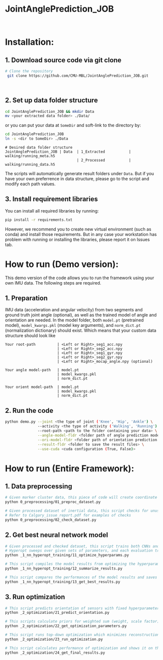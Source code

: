 # JointAnglePrediction_JOB
​
 # Installation:
 ## 1. Download source code via git clone
 ```bash
 # Clone the repository
  git clone https://github.com/CMU-MBL/JointAnglePrediction_JOB.git
  ```
​
  ## 2. Set up data folder structure
  ```bash
  cd JointAnglePrediction_JOB && mkdir Data
  mv <your extracted data folder> ./Data/
  ```
  or you can put your data at ```SomeDir``` and soft-link to the directory by:
  ```bash
  cd JointAnglePrediction_JOB
  ln -s <dir to SomeDir> ./Data
  ```
  ```
  # Desired data folder structure
  JointAnglePrediction_JOB | Data  | 1_Extracted           | walking/running_meta.h5
                                   | 2_Processed           | walking/running_data.h5
  ```
  The scripts will automatically generate result folders under ```Data```. But if you have your own preferrence in data structure, please go to the script and modify each path values.
  
  ## 3. Install requirement libraries
  You can install all required libraries by running:
  ```bash
  pip install -r requirements.txt
  ```
  However, we recommend you to create new virtual environment (such as conda) and install those requirements. But in any case your workstation has problem with running or installing the libraries, please report it on Issues tab.
  
  # How to run (Demo version):
  This demo version of the code allows you to run the framework using your own IMU data. The following steps are required.
  ## 1. Preparation
  IMU data (acceleration and angular velocity) from two segments and ground truth joint angle (optional), as well as the trained model of angle and orientation are needed. In the model folder, both ```model.pt``` (pretrained model), ```model_kwargs.pkl``` (model key arguments), and ```norm_dict.pt``` (normalization dictionary) should exist. Which means that your custom data structure should look like
```
Your root-path          | <Left or Right>_seg1_acc.npy
                        | <Left or Right>_seg2_acc.npy
                        | <Left or Right>_seg1_gyr.npy
                        | <Left or Right>_seg2_gyr.npy
                        | <Left or Right>_mocap_angle.npy (optional)

Your angle model-path   | model.pt
                        | model_kwargs.pkl
                        | norm_dict.pt
                        
Your orient model-path  | model.pt
                        | model_kwargs.pkl
                        | norm_dict.pt
```
  
  ## 2. Run the code
  ```bash
  python demo.py --joint <the type of joint ('Knee', 'Hip', 'Ankle') \
                 --activity <the type of activity ('Walking', 'Running') \
                 --root-path <path to the folder containing your data> \
                 --angle-model-fldr <folder path of angle prediction model> \
                 --ori-model-fldr <folder path of orientation prediction model> \
                 --result-fldr <folder to save the result files> \
                 --use-cuda <cuda configuration (True, False)>
  ```
  
  # How to run (Entire Framework):
  ## 1. Data preprocessing  
  ```bash
  # Given marker cluster data, this piece of code will create coordinate systems and generate simulated inertial data.
  python 0_preprocessing/01_preproc_dataset.py
  ```
  
  ```bash
  # Given processed dataset of inertial data, this script checks for unusual features in dataset and excludes those subjects. 
  # Refer to Calgary_issue_report.pdf for examples of checks
  python 0_preprocessing/02_check_dataset.py
  ```
  
  ## 2. Get best neural network model
  ```bash
  # Given processed and checked dataset, this script trains both CNNs and LSTMs utilizing hyperparameter optimization to predict joint kinematics.
  # Hyperopt sweeps over given sets of parameters, and each evaluation tries a different combination of those parameters.
  python _1_nn_hyperopt_training/11_optimize_hyperparams.py
  ```
  
  ```bash
  # This script compiles the model results from optimizing the hyperparameters and outputs an Excel file to compare the different performances.
  python _1_nn_hyperopt_training/12_summarize_results.py
  ```
  
  ```bash
  # This script compares the performances of the model results and saves the best performing model configuration in a separate directory for use in the framework.
  python _1_nn_hyperopt_training/13_get_best_results.py
  ```
  
  ## 3. Run optimization
  ```bash
  # This script predicts orientation of sensors with fixed hyperparameters of neural networks. The result will be saved in 5_Optimization/NN_Prediction folder
  python _2_optimization/21_predict_orientation.py
  ```
  
  ```bash
  # This scripts calculate priors for weighted sum (weight, scale factor) using validation data.
  python _2_optimization/22_get_optimization_parameters.py
  ```
  
  ```bash
  # This script runs top-down optimization which minimizes reconstruction error of angular velocity data
  python _2_optimization/23_run_optimization.py
  ```
  
  ```bash
  # This script calculates performance of optimization and shows it on the terminal screen
  python _2_optimization/24_get_final_results.py
  ```

